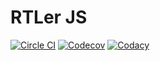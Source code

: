 # RTLer JS
[![Circle CI](https://img.shields.io/circleci/project/louy/rtler-js.svg)](https://circleci.com/gh/louy/rtler-js)
[![Codecov](https://img.shields.io/codecov/c/github/louy/rtler-js.svg)](https://codecov.io/github/louy/rtler-js/)
[![Codacy](https://img.shields.io/codacy/42661b709b1345b895e71cf8c9035303.svg)](https://www.codacy.com/app/louy/rtler-js)
